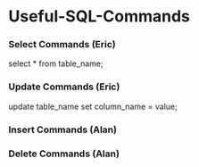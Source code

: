 # Useful-SQL-Commands


### Select Commands (Eric)
select * from table_name;


### Update Commands (Eric)
update table_name set column_name = value;

### Insert Commands (Alan)



### Delete Commands (Alan)
